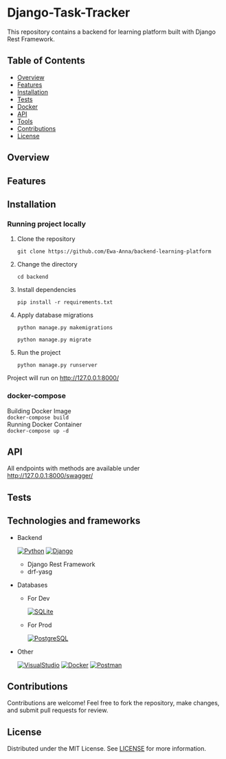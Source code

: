 # Django-Task-Tracker
This repository contains a backend for learning platform built with Django Rest Framework.

## Table of Contents
- [Overview](#overview)
- [Features](#features)
- [Installation](#installation)
- [Tests](#tests)
- [Docker](#docker-compose)
- [API](#api)
- [Tools](#technologies-and-frameworks)
- [Contributions](#contributions)
- [License](#license)


## Overview

## Features

## Installation
### Running project locally
1. Clone the repository

   `git clone https://github.com/Ewa-Anna/backend-learning-platform`

2. Change the directory

   `cd backend`

3. Install dependencies

   `pip install -r requirements.txt`

4. Apply database migrations

   `python manage.py makemigrations`

   `python manage.py migrate`

5. Run the project

   `python manage.py runserver`

Project will run on http://127.0.0.1:8000/


### docker-compose
Building Docker Image
<br>
` docker-compose build `
<br>
Running Docker Container
<br>
` docker-compose up -d `


## API

All endpoints with methods are available under http://127.0.0.1:8000/swagger/

## Tests


## Technologies and frameworks

- Backend
    
    [![Python](https://skillicons.dev/icons?i=python)](https://skillicons.dev) 
    [![Django](https://skillicons.dev/icons?i=django)](https://skillicons.dev)
    - Django Rest Framework
    - drf-yasg

- Databases
    - For Dev

        [![SQLite](https://skillicons.dev/icons?i=sqlite)](https://skillicons.dev)
    - For Prod
    
        [![PostgreSQL](https://skillicons.dev/icons?i=postgres)](https://skillicons.dev)

- Other

    [![VisualStudio](https://skillicons.dev/icons?i=vscode)](https://skillicons.dev)
    [![Docker](https://skillicons.dev/icons?i=docker)](https://skillicons.dev)
    [![Postman](https://skillicons.dev/icons?i=postman)](https://skillicons.dev)


## Contributions
Contributions are welcome! Feel free to fork the repository, make changes, and submit pull requests for review.

## License
Distributed under the MIT License. See [LICENSE](LICENSE) for more information.
